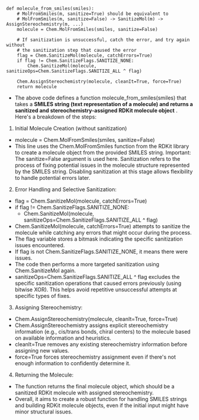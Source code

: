 ```
def molecule_from_smiles(smiles):
    # MolFromSmiles(m, sanitize=True) should be equivalent to
    # MolFromSmiles(m, sanitize=False) -> SanitizeMol(m) -> AssignStereochemistry(m, ...)
    molecule = Chem.MolFromSmiles(smiles, sanitize=False)

    # If sanitization is unsuccessful, catch the error, and try again without
    # the sanitization step that caused the error
    flag = Chem.SanitizeMol(molecule, catchErrors=True)
    if flag != Chem.SanitizeFlags.SANITIZE_NONE:
        Chem.SanitizeMol(molecule, sanitizeOps=Chem.SanitizeFlags.SANITIZE_ALL ^ flag)

    Chem.AssignStereochemistry(molecule, cleanIt=True, force=True)
    return molecule
```
- The above code defines a function molecule_from_smiles(smiles) that takes a **SMILES string (text representation of a molecule) and returns a sanitized and stereochemistry-assigned RDKit molecule object** . 
Here's a breakdown of the steps:

1. Initial Molecule Creation (without sanitization)
- molecule = Chem.MolFromSmiles(smiles, sanitize=False)
- This line uses the Chem.MolFromSmiles function from the RDKit library to create a molecule object from the provided SMILES string.
Important: The sanitize=False argument is used here. Sanitization refers to the process of fixing potential issues in the molecule structure represented by the SMILES string. Disabling sanitization at this stage allows flexibility to handle potential errors later.
2. Error Handling and Selective Sanitization:
- flag = Chem.SanitizeMol(molecule, catchErrors=True)
- if flag != Chem.SanitizeFlags.SANITIZE_NONE:
   - Chem.SanitizeMol(molecule, sanitizeOps=Chem.SanitizeFlags.SANITIZE_ALL ^ flag)
- Chem.SanitizeMol(molecule, catchErrors=True) attempts to sanitize the molecule while catching any errors that might occur during the process.
- The flag variable stores a bitmask indicating the specific sanitization issues encountered.
- If flag is not Chem.SanitizeFlags.SANITIZE_NONE, it means there were issues.
- The code then performs a more targeted sanitization using Chem.SanitizeMol again.
- sanitizeOps=Chem.SanitizeFlags.SANITIZE_ALL ^ flag excludes the specific sanitization operations that caused errors previously (using bitwise XOR). This helps avoid repetitive unsuccessful attempts at specific types of fixes.
3. Assigning Stereochemistry:
- Chem.AssignStereochemistry(molecule, cleanIt=True, force=True)
- Chem.AssignStereochemistry assigns explicit stereochemistry information (e.g., cis/trans bonds, chiral centers) to the molecule based on available information and heuristics.
- cleanIt=True removes any existing stereochemistry information before assigning new values.
- force=True forces stereochemistry assignment even if there's not enough information to confidently determine it.
4. Returning the Molecule:
- The function returns the final molecule object, which should be a sanitized RDKit molecule with assigned stereochemistry.
- Overall, it aims to create a robust function for handling SMILES strings and building RDKit molecule objects, even if the initial input might have minor structural issues.
